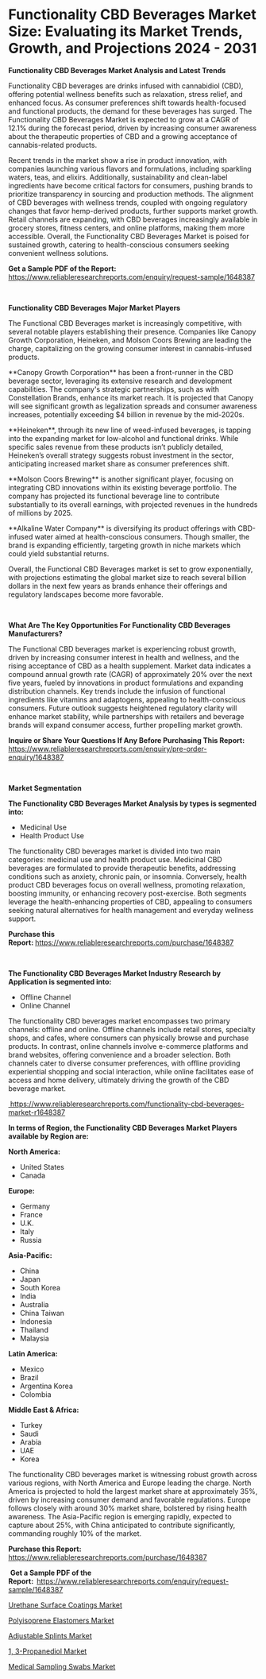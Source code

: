 <p><h1>Functionality CBD Beverages Market Size: Evaluating its Market Trends, Growth, and Projections 2024 - 2031</h1></p><p><strong>Functionality CBD Beverages Market Analysis and Latest Trends</strong></p>
<p><p>Functionality CBD beverages are drinks infused with cannabidiol (CBD), offering potential wellness benefits such as relaxation, stress relief, and enhanced focus. As consumer preferences shift towards health-focused and functional products, the demand for these beverages has surged. The Functionality CBD Beverages Market is expected to grow at a CAGR of 12.1% during the forecast period, driven by increasing consumer awareness about the therapeutic properties of CBD and a growing acceptance of cannabis-related products.</p><p>Recent trends in the market show a rise in product innovation, with companies launching various flavors and formulations, including sparkling waters, teas, and elixirs. Additionally, sustainability and clean-label ingredients have become critical factors for consumers, pushing brands to prioritize transparency in sourcing and production methods. The alignment of CBD beverages with wellness trends, coupled with ongoing regulatory changes that favor hemp-derived products, further supports market growth. Retail channels are expanding, with CBD beverages increasingly available in grocery stores, fitness centers, and online platforms, making them more accessible. Overall, the Functionality CBD Beverages Market is poised for sustained growth, catering to health-conscious consumers seeking convenient wellness solutions.</p></p>
<p><strong>Get a Sample PDF of the Report:&nbsp;</strong> <a href="https://www.reliableresearchreports.com/enquiry/request-sample/1648387?utm_campaign=38&utm_medium=2&utm_source=Github&utm_content=ia&utm_term=15102024&utm_id=functionality-cbd-beverages">https://www.reliableresearchreports.com/enquiry/request-sample/1648387</a></p>
<p>&nbsp;</p>
<p><strong>Functionality CBD Beverages Major Market Players</strong></p>
<p><p>The Functional CBD Beverages market is increasingly competitive, with several notable players establishing their presence. Companies like Canopy Growth Corporation, Heineken, and Molson Coors Brewing are leading the charge, capitalizing on the growing consumer interest in cannabis-infused products.</p><p>**Canopy Growth Corporation** has been a front-runner in the CBD beverage sector, leveraging its extensive research and development capabilities. The company's strategic partnerships, such as with Constellation Brands, enhance its market reach. It is projected that Canopy will see significant growth as legalization spreads and consumer awareness increases, potentially exceeding $4 billion in revenue by the mid-2020s.</p><p>**Heineken**, through its new line of weed-infused beverages, is tapping into the expanding market for low-alcohol and functional drinks. While specific sales revenue from these products isn’t publicly detailed, Heineken’s overall strategy suggests robust investment in the sector, anticipating increased market share as consumer preferences shift. </p><p>**Molson Coors Brewing** is another significant player, focusing on integrating CBD innovations within its existing beverage portfolio. The company has projected its functional beverage line to contribute substantially to its overall earnings, with projected revenues in the hundreds of millions by 2025.</p><p>**Alkaline Water Company** is diversifying its product offerings with CBD-infused water aimed at health-conscious consumers. Though smaller, the brand is expanding efficiently, targeting growth in niche markets which could yield substantial returns.</p><p>Overall, the Functional CBD Beverages market is set to grow exponentially, with projections estimating the global market size to reach several billion dollars in the next few years as brands enhance their offerings and regulatory landscapes become more favorable.</p></p>
<p>&nbsp;</p>
<p><strong>What Are The Key Opportunities For Functionality CBD Beverages Manufacturers?</strong></p>
<p><p>The Functional CBD beverages market is experiencing robust growth, driven by increasing consumer interest in health and wellness, and the rising acceptance of CBD as a health supplement. Market data indicates a compound annual growth rate (CAGR) of approximately 20% over the next five years, fueled by innovations in product formulations and expanding distribution channels. Key trends include the infusion of functional ingredients like vitamins and adaptogens, appealing to health-conscious consumers. Future outlook suggests heightened regulatory clarity will enhance market stability, while partnerships with retailers and beverage brands will expand consumer access, further propelling market growth.</p></p>
<p><strong>Inquire or Share Your Questions If Any Before Purchasing This Report:</strong> <a href="https://www.reliableresearchreports.com/enquiry/pre-order-enquiry/1648387?utm_campaign=38&utm_medium=2&utm_source=Github&utm_content=ia&utm_term=15102024&utm_id=functionality-cbd-beverages">https://www.reliableresearchreports.com/enquiry/pre-order-enquiry/1648387</a></p>
<p>&nbsp;</p>
<p><strong>Market Segmentation</strong></p>
<p><strong>The Functionality CBD Beverages Market Analysis by types is segmented into:</strong></p>
<p><ul><li>Medicinal Use</li><li>Health Product Use</li></ul></p>
<p><p>The functionality CBD beverages market is divided into two main categories: medicinal use and health product use. Medicinal CBD beverages are formulated to provide therapeutic benefits, addressing conditions such as anxiety, chronic pain, or insomnia. Conversely, health product CBD beverages focus on overall wellness, promoting relaxation, boosting immunity, or enhancing recovery post-exercise. Both segments leverage the health-enhancing properties of CBD, appealing to consumers seeking natural alternatives for health management and everyday wellness support.</p></p>
<p><strong>Purchase this Report:&nbsp;</strong><a href="https://www.reliableresearchreports.com/purchase/1648387?utm_campaign=38&utm_medium=2&utm_source=Github&utm_content=ia&utm_term=15102024&utm_id=functionality-cbd-beverages">https://www.reliableresearchreports.com/purchase/1648387</a></p>
<p>&nbsp;</p>
<p><strong>The Functionality CBD Beverages Market Industry Research by Application is segmented into:</strong></p>
<p><ul><li>Offline Channel</li><li>Online Channel</li></ul></p>
<p><p>The functionality CBD beverages market encompasses two primary channels: offline and online. Offline channels include retail stores, specialty shops, and cafes, where consumers can physically browse and purchase products. In contrast, online channels involve e-commerce platforms and brand websites, offering convenience and a broader selection. Both channels cater to diverse consumer preferences, with offline providing experiential shopping and social interaction, while online facilitates ease of access and home delivery, ultimately driving the growth of the CBD beverage market.</p></p>
<p><a href="https://www.reliableresearchreports.com/functionality-cbd-beverages-market-r1648387?utm_campaign=38&utm_medium=2&utm_source=Github&utm_content=ia&utm_term=15102024&utm_id=functionality-cbd-beverages">&nbsp;https://www.reliableresearchreports.com/functionality-cbd-beverages-market-r1648387</a></p>
<p><strong>In terms of Region, the Functionality CBD Beverages Market Players available by Region are:</strong></p>
<p>
    <p> <strong> North America: </strong>
        <ul>
            <li>United States</li>
            <li>Canada</li>
        </ul>
        </p> 
    <p> <strong> Europe: </strong>
        <ul>
            <li>Germany</li>
            <li>France</li>
            <li>U.K.</li>
            <li>Italy</li>
            <li>Russia</li>
        </ul>
        </p> 
    <p> <strong> Asia-Pacific: </strong>
        <ul>
            <li>China</li>
            <li>Japan</li>
            <li>South Korea</li>
            <li>India</li>
            <li>Australia</li>
            <li>China Taiwan</li>
            <li>Indonesia</li>
            <li>Thailand</li>
            <li>Malaysia</li>
        </ul>
        </p> 
    <p> <strong> Latin America: </strong>
        <ul>
            <li>Mexico</li>
            <li>Brazil</li>
            <li>Argentina Korea</li>
            <li>Colombia</li>
        </ul>
        </p> 
    <p> <strong> Middle East & Africa: </strong>
        <ul>
            <li>Turkey</li>
            <li>Saudi</li>
            <li>Arabia</li>
            <li>UAE</li>
            <li>Korea</li>
        </ul>
    </p>
    </p>
<p><p>The functionality CBD beverages market is witnessing robust growth across various regions, with North America and Europe leading the charge. North America is projected to hold the largest market share at approximately 35%, driven by increasing consumer demand and favorable regulations. Europe follows closely with around 30% market share, bolstered by rising health awareness. The Asia-Pacific region is emerging rapidly, expected to capture about 25%, with China anticipated to contribute significantly, commanding roughly 10% of the market.</p></p>
<p><strong>Purchase this Report: </strong><a href="https://www.reliableresearchreports.com/purchase/1648387?utm_campaign=38&utm_medium=2&utm_source=Github&utm_content=ia&utm_term=15102024&utm_id=functionality-cbd-beverages">https://www.reliableresearchreports.com/purchase/1648387</a></p>
<p>&nbsp;<strong>Get a Sample PDF of the Report:&nbsp;&nbsp;</strong><a href="https://www.reliableresearchreports.com/enquiry/request-sample/1648387?utm_campaign=38&utm_medium=2&utm_source=Github&utm_content=ia&utm_term=15102024&utm_id=functionality-cbd-beverages">https://www.reliableresearchreports.com/enquiry/request-sample/1648387</a></p>
<p><strong></strong></p>
<p><p><a href="https://www.linkedin.com/pulse/analyzing-urethane-surface-coatings-market-dynamics-growth-1s9je?utm_campaign=38&utm_medium=2&utm_source=Github&utm_content=ia&utm_term=15102024&utm_id=functionality-cbd-beverages">Urethane Surface Coatings Market</a></p><p><a href="https://www.linkedin.com/pulse/global-polyisoprene-elastomers-market-exploring-share-nefpe?trk=public_post_embed_feed-article-content&utm_campaign=38&utm_medium=2&utm_source=Github&utm_content=ia&utm_term=15102024&utm_id=functionality-cbd-beverages">Polyisoprene Elastomers Market</a></p><p><a href="https://github.com/tacitam515l/Market-Research-Report-List-1/blob/main/adjustable-splints-market.md?utm_campaign=38&utm_medium=2&utm_source=Github&utm_content=ia&utm_term=15102024&utm_id=functionality-cbd-beverages">Adjustable Splints Market</a></p><p><a href="https://www.linkedin.com/pulse/exploring-1-3-propanediol-market-dynamics-revenue-analysis-vhoke?trk=public_post_embed_feed-article-content&utm_campaign=38&utm_medium=2&utm_source=Github&utm_content=ia&utm_term=15102024&utm_id=functionality-cbd-beverages">1, 3-Propanediol Market</a></p><p><a href="https://github.com/KejsiLoshi121/Market-Research-Report-List-1/blob/main/medical-sampling-swabs-market.md?utm_campaign=38&utm_medium=2&utm_source=Github&utm_content=ia&utm_term=15102024&utm_id=functionality-cbd-beverages">Medical Sampling Swabs Market</a></p></p>